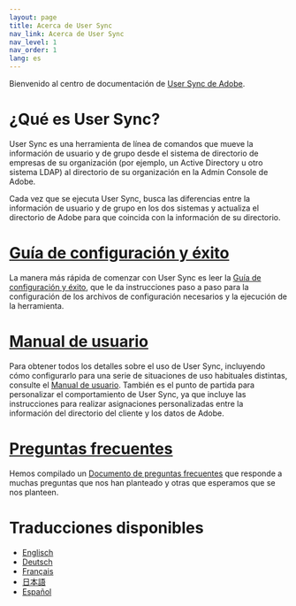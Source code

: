 ```yaml
---
layout: page
title: Acerca de User Sync
nav_link: Acerca de User Sync
nav_level: 1
nav_order: 1
lang: es
---
```


Bienvenido al centro de documentación de [User Sync de Adobe](https://github.com/adobe-apiplatform/user-sync.py).

# ¿Qué es User Sync?

User Sync es una herramienta de línea de comandos que mueve la información de usuario y de grupo desde el sistema de directorio de empresas de su organización (por ejemplo, un Active Directory u otro sistema LDAP) al directorio de su organización en la Admin Console de Adobe.

Cada vez que se ejecuta User Sync, busca las diferencias entre la información de usuario y de grupo en los dos sistemas y actualiza el directorio de Adobe para que coincida con la información de su directorio.

# [Guía de configuración y éxito](success-guide/index.md)

La manera más rápida de comenzar con User Sync es leer la [Guía de configuración y éxito](success-guide/index.md), que le da instrucciones paso a paso para la configuración de los archivos de configuración necesarios y la ejecución de la herramienta.

# [Manual de usuario](user-manual/index.md)

Para obtener todos los detalles sobre el uso de User Sync, incluyendo cómo configurarlo para una serie de situaciones de uso habituales distintas, consulte el [Manual de usuario](user-manual/index.md). También es el punto de partida para personalizar el comportamiento de User Sync, ya que incluye las instrucciones para realizar asignaciones personalizadas entre la información del directorio del cliente y los datos de Adobe.

# [Preguntas frecuentes](FAQ/index.md)

Hemos compilado un [Documento de preguntas frecuentes](FAQ/index.md) que responde a muchas preguntas que nos han planteado y otras que esperamos que se nos planteen.

# Traducciones disponibles

* [Englisch](../en)
* [Deutsch](../de)
* [Français](../fr)
* [日本語](../jp)
* [Español](../es)